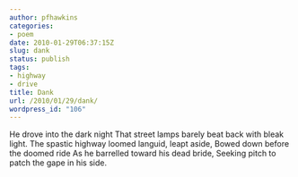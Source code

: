 ```yaml
---
author: pfhawkins
categories:
- poem
date: 2010-01-29T06:37:15Z
slug: dank
status: publish
tags:
- highway
- drive
title: Dank
url: /2010/01/29/dank/
wordpress_id: "106"
---
```


He drove into the dark night
That street lamps barely beat back with bleak light.
The spastic highway loomed languid, leapt aside,
Bowed down before the doomed ride
As he barrelled toward his dead bride,
Seeking pitch to patch the gape in his side.
